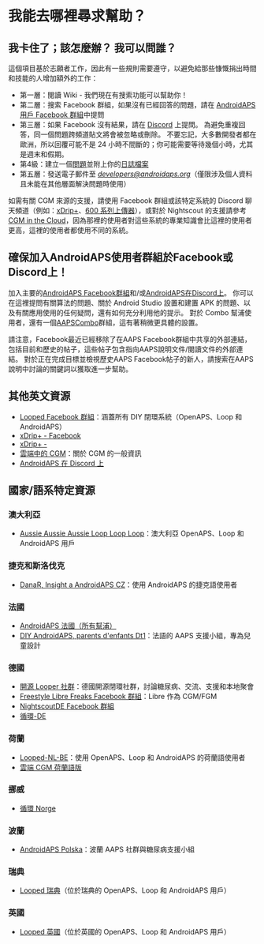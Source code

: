 # 我能去哪裡尋求幫助？

## 我卡住了；該怎麼辦？ 我可以問誰？

這個項目基於志願者工作，因此有一些規則需要遵守，以避免給那些慷慨捐出時間和技能的人增加額外的工作：

* 第一層：閱讀 Wiki - 我們現在有搜索功能可以幫助你！
* 第二層：搜索 Facebook 群組，如果沒有已經回答的問題，請在 [AndroidAPS 用戶 Facebook 群組](https://www.facebook.com/groups/1900195340201874/)中提問
* 第三層：如果 Facebook 沒有結果，請在 [Discord](https://discord.gg/4fQUWHZ4Mw) 上提問。 為避免重複回答，同一個問題跨頻道貼文將會被忽略或刪除。 不要忘記，大多數開發者都在歐洲，所以回覆可能不是 24 小時不間斷的；你可能需要等待幾個小時，尤其是週末和假期。
* 第4級：建立一個[問題](https://github.com/nightscout/AndroidAPS/issues)並附上你的[日誌檔案](../GettingHelp/AccessingLogFiles.md)
* 第五層：發送電子郵件至 *developers@androidaps.org*（僅限涉及個人資料且未能在其他層面解決問題時使用）

如需有關 CGM 來源的支援，請使用 Facebook 群組或該特定系統的 Discord 聊天頻道（例如：[xDrip+](https://www.facebook.com/groups/xDripG5/)、[600 系列上傳器](https://www.facebook.com/groups/NightscoutForMedtronic/)），或對於 Nightscout 的支援請參考 [CGM in the Cloud](https://www.facebook.com/groups/cgminthecloud/)，因為那裡的使用者對這些系統的專業知識會比這裡的使用者更高，這裡的使用者都使用不同的系統。

## 確保加入AndroidAPS使用者群組於Facebook或Discord上！

加入主要的[AndroidAPS Facebook群組](https://www.facebook.com/groups/1900195340201874/)和/或[AndroidAPS在Discord上](https://discord.gg/4fQUWHZ4Mw)。 你可以在這裡提問有關算法的問題、關於 Android Studio 設置和建置 APK 的問題、以及有關應用使用的任何疑問，還有如何充分利用他的提示。 對於 Combo 幫浦使用者，還有一個[AAPSCombo](https://www.facebook.com/groups/127507891261169/)群組，這有著稍微更具體的設置。

請注意，Facebook最近已經移除了在AAPS Facebook群組中共享的外部連結，包括目前和歷史的帖子，這些帖子包含指向AAPS說明文件/閱讀文件的外部連結。 對於正在完成目標並檢視歷史AAPS Facebook帖子的新人，請搜索在AAPS說明中討論的關鍵詞以獲取進一步幫助。

## 其他英文資源

* [Looped Facebook 群組](https://www.facebook.com/groups/TheLoopedGroup)：涵蓋所有 DIY 閉環系統（OpenAPS、Loop 和 AndroidAPS）
* [xDrip+ - Facebook](https://www.facebook.com/groups/xDripG5/)
* [xDrip+ - ](https://xdrip.readthedocs.io/en/latest/)
* [雲端中的 CGM](https://www.facebook.com/groups/cgminthecloud/)：關於 CGM 的一般資訊
* [AndroidAPS 在 Discord 上](https://discord.gg/4fQUWHZ4Mw)

## 國家/語系特定資源

### 澳大利亞

* [Aussie Aussie Aussie Loop Loop Loop](https://www.facebook.com/groups/AussieLooping/)：澳大利亞 OpenAPS、Loop 和 AndroidAPS 用戶

### 捷克和斯洛伐克

* [DanaR, Insight a AndroidAPS CZ](https://www.facebook.com/groups/AndroidAPSCZ/)：使用 AndroidAPS 的捷克語使用者

### 法國

* [AndroidAPS 法國（所有幫浦）](https://www.facebook.com/groups/268922660715266)
* [DIY AndroidAPS, parents d'enfants Dt1](https://www.facebook.com/groups/262497886779069)：法語的 AAPS 支援小組，專為兒童設計

### 德國

* [開源 Looper 社群](https://de.loopercommunity.org/)：德國開源閉環社群，討論糖尿病、交流、支援和本地聚會
* [Freestyle Libre Freaks Facebook 群組](https://www.facebook.com/groups/FreestyleLibreFreaks/)：Libre 作為 CGM/FGM
* [NightscoutDE Facebook 群組](https://www.facebook.com/groups/nightscoutDE/)
* [循環-DE](https://www.facebook.com/groups/loopedDE/)

### 荷蘭

* [Looped-NL-BE](https://www.facebook.com/groups/117102135652893)：使用 OpenAPS、Loop 和 AndroidAPS 的荷蘭語使用者
* [雲端 CGM 荷蘭語版](https://www.facebook.com/groups/1764754560436596)

### 挪威

* [循環 Norge](https://www.facebook.com/groups/loopednorge/)

### 波蘭

* [AndroidAPS Polska](https://www.facebook.com/groups/aapspl)：波蘭 AAPS 社群與糖尿病支援小組

### 瑞典

* [Looped 瑞典](https://www.facebook.com/groups/661514380864081/)（位於瑞典的 OpenAPS、Loop 和 AndroidAPS 用戶）

### 英國

* [Looped 英國](https://www.facebook.com/groups/LoopedUK/)（位於英國的 OpenAPS、Loop 和 AndroidAPS 用戶）